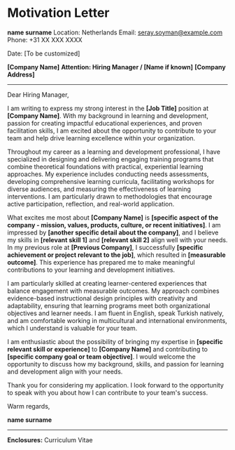 # Motivation Letter

**name surname**
Location: Netherlands
Email: seray.soyman@example.com
Phone: +31 XX XXX XXXX

Date: [To be customized]

**[Company Name]**
**Attention: Hiring Manager / [Name if known]**
**[Company Address]**

---

Dear Hiring Manager,

I am writing to express my strong interest in the **[Job Title]** position at **[Company Name]**. With my background in learning and development, passion for creating impactful educational experiences, and proven facilitation skills, I am excited about the opportunity to contribute to your team and help drive learning excellence within your organization.

Throughout my career as a learning and development professional, I have specialized in designing and delivering engaging training programs that combine theoretical foundations with practical, experiential learning approaches. My experience includes conducting needs assessments, developing comprehensive learning curricula, facilitating workshops for diverse audiences, and measuring the effectiveness of learning interventions. I am particularly drawn to methodologies that encourage active participation, reflection, and real-world application.

What excites me most about **[Company Name]** is **[specific aspect of the company - mission, values, products, culture, or recent initiatives]**. I am impressed by **[another specific detail about the company]**, and I believe my skills in **[relevant skill 1]** and **[relevant skill 2]** align well with your needs. In my previous role at **[Previous Company]**, I successfully **[specific achievement or project relevant to the job]**, which resulted in **[measurable outcome]**. This experience has prepared me to make meaningful contributions to your learning and development initiatives.

I am particularly skilled at creating learner-centered experiences that balance engagement with measurable outcomes. My approach combines evidence-based instructional design principles with creativity and adaptability, ensuring that learning programs meet both organizational objectives and learner needs. I am fluent in English, speak Turkish natively, and am comfortable working in multicultural and international environments, which I understand is valuable for your team.

I am enthusiastic about the possibility of bringing my expertise in **[specific relevant skill or experience]** to **[Company Name]** and contributing to **[specific company goal or team objective]**. I would welcome the opportunity to discuss how my background, skills, and passion for learning and development align with your needs.

Thank you for considering my application. I look forward to the opportunity to speak with you about how I can contribute to your team's success.

Warm regards,

**name surname**

---

**Enclosures:** Curriculum Vitae
